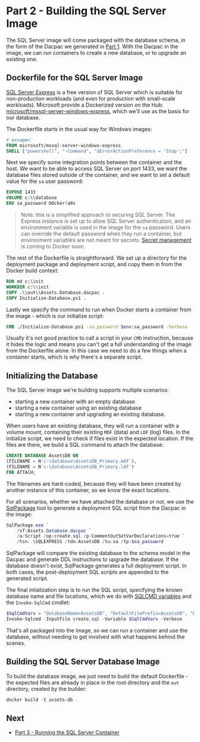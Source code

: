 # Part 2 - Building the SQL Server Image

The SQL Server image will come packaged with the database schema, in the form of the Dacpac we generated in [Part 1](part-1.md). With the Dacpac in the image, we can run containers to create a new database, or to upgrade an existing one.

## Dockerfile for the SQL Server Image

[SQL Server Express](https://www.microsoft.com/en-us/sql-server/sql-server-editions-express) is a free version of SQL Server which is suitable for non-production workloads (and even for production with small-scale workloads). Microsoft  provide a Dockerized version on the Hub: [microsoft/mssql-server-windows-express](https://hub.docker.com/r/microsoft/mssql-server-windows-express/), which we'll use as the basis for our database.

The Dockerfile starts in the usual way for Windows images:

```Dockerfile
# escape=`
FROM microsoft/mssql-server-windows-express
SHELL ["powershell", "-Command", "$ErrorActionPreference = 'Stop';"]
```
Next we specify some integration points between the container and the host. We want to be able to access SQL Server on port 1433, we want the database files stored outside of the container, and we want to set a default value for the `sa` user password:

```Dockerfile
EXPOSE 1433
VOLUME c:\\database
ENV sa_password D0cker!a8s
```

> Note: this is a simplified approach to securing SQL Server. The Express instance is set up to allow SQL Server authentication, and an environment variable is used in the image for the `sa` password. Users can override the default password when they run a container, but environment variables are not meant for secrets. [Secret management](https://github.com/docker/docker/pull/27794) is coming to Docker soon.

The rest of the Dockerfile is straightforward. We set up a directory for the deployment package and deployment script, and copy them in from the Docker build context:

```Dockerfile
RUN md c:\init
WORKDIR c:\\init
COPY .\\out\\Assets.Database.dacpac .
COPY Initialize-Database.ps1 .
```

Lastly we specify the command to run when Docker starts a container from the image - which is our initialize script:

```Dockerfile
CMD ./Initialize-Database.ps1 -sa_password $env:sa_password -Verbose
```

Usually it's not good practice to call a script in your `CMD` instruction, because it hides the logic and means you can't get a full understanding of the image from the Dockerfile alone. In this case we need to do a few things when a container starts, which is why there's a separate script.

## Initializing the Database

The SQL Server image we're building supports multiple scenarios:

- starting a new container with an empty database
- starting a new container using an existing database
- starting a new container and upgrading an existing database.

When users have an existing database, they will run a container with a volume mount, containing their existing `MDF` (data) and `LDF` (log) files. In the initialize script, we need to check if files exist in the expected location. If the files are there, we build a SQL command to attach the database:

```SQL
CREATE DATABASE AssetsDB ON 
(FILENAME = N'c:\database\AssetsDB_Primary.mdf'), 
(FILENAME = N'c:\database\AssetsDB_Primary.ldf')
FOR ATTACH;
```

The filenames are hard-coded, because they will have been created by another instance of this container, so we know the exact locations. 

For all scenarios, whether we have attached the database or not, we use the [SqlPackage](https://msdn.microsoft.com/en-us/library/hh550080(v=vs.103).aspx) tool to generate a deployment SQL script from the Dacpac in the image:

```PowerShell
SqlPackage.exe `
    /sf:Assets.Database.dacpac `
    /a:Script /op:create.sql /p:CommentOutSetVarDeclarations=true `
    /tsn:.\SQLEXPRESS /tdn:AssetsDB /tu:sa /tp:$sa_password 
```

SqlPackage will compare the existing database to the schema model in the Dacpac and generate DDL instructions to upgrade the database. If the database doesn't exist, SqlPackage generates a full deployment script. In both cases, the post-deployment SQL scripts are appended to the generated script.

The final intialization step is to run the SQL script, specifying the known database name and file locations, which we do with [SQLCMD variables](https://msdn.microsoft.com/en-us/library/ms188714.aspx) and the `Invoke-SqlCmd` cmdlet:

```PowerShell
$SqlCmdVars = "DatabaseName=AssetsDB", "DefaultFilePrefix=AssetsDB", "DefaultDataPath=c:\database\", "DefaultLogPath=c:\database\"  
Invoke-Sqlcmd -InputFile create.sql -Variable $SqlCmdVars -Verbose
```

That's all packaged into the image, so we can run a container and use the database, without needing to get involved with what happens behind the scenes.

## Building the SQL Server Database Image

To build the database image, we just need to build the default Dockerfile - the expected files are already in place in the root directory and the `out` directory, created by the builder:

```PowerShell
docker build -t assets-db .
``` 

## Next

- [Part 3 - Running the SQL Server Container](part-3.md)
